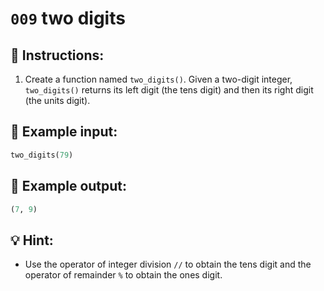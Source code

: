 # `009` two digits

## 📝 Instructions:

1. Create a function named `two_digits()`. Given a two-digit integer, `two_digits()` returns its left digit (the tens digit) and then its right digit (the units digit).

## 📎 Example input:

```py
two_digits(79)
```

## 📎 Example output:

```py
(7, 9)
```

## 💡 Hint:

+  Use the operator of integer division `//` to obtain the tens digit and the operator of remainder `%` to obtain the ones digit.

